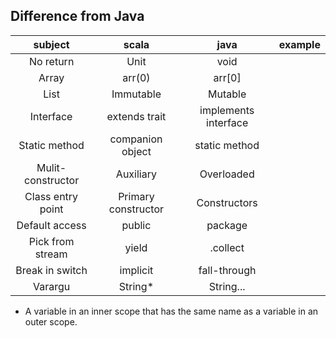 Difference from Java
---------------------
|subject|scala|java|example|
|:-----:|:-----:|:-----:|-----|
|No return|Unit|void|   |
|Array|arr(0)|arr[0]|   |
|List|Immutable|Mutable||
|Interface|extends trait|implements interface||
|Static method|companion object|static method||
|Mulit-constructor|Auxiliary|Overloaded||
|Class entry point|Primary constructor|Constructors||
|Default access|public|package||
|Pick from stream|yield|.collect||
|Break in switch|implicit|fall-through||
|Varargu|String*|String...||

* A variable in an inner scope that has the same name as a variable in an outer scope.
